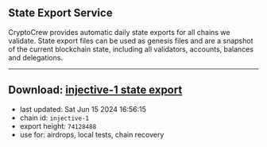 ## State Export Service
CryptoCrew provides automatic daily state exports for all chains we validate. State export files can be used as genesis files and are a snapshot of the current blockchain state, including all validators, accounts, balances and delegations.

---
**Download: [injective-1 state export](https://dl-eu2.ccvalidators.com/SERVICE/injective/injective-1_export_74128488.json)**
---

- last updated: Sat Jun 15 2024 16:56:15
- chain id: `injective-1`
- export height: `74128488`
- use for: airdrops, local tests, chain recovery
